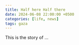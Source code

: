```yaml
---
title: Half here Half there
date: 2024-06-08 22:00:00 +0500
categories: [life, news]
tags: gaza
---
```


This is the story of ...